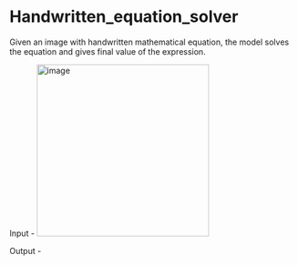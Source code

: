 # Handwritten_equation_solver
Given an image with handwritten mathematical equation, the model solves the equation and gives final value of the expression.

Input -
<img width="302" alt="image" src="https://github.com/shreya-malraju/Handwritten_equation_solver/assets/132793649/8738f3c2-0b20-43e3-9175-31ecc044a0d6">

Output -

